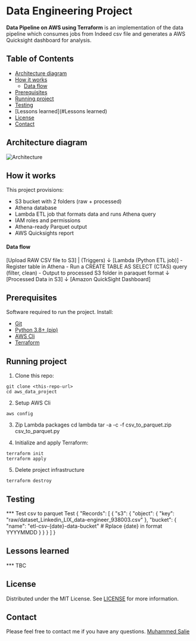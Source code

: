 # Data Engineering Project 

**Data Pipeline on AWS using Terraform** is an implementation of the data pipeline which consumes jobs from Indeed csv file and generates a AWS Quicksight dashboard for analysis.

<!-- TABLE OF CONTENTS -->
## Table of Contents

* [Architecture diagram](#architecture-diagram)
* [How it works](#how-it-works)
    * [Data flow](#data-flow)
* [Prerequisites](#prerequisites)
* [Running project](#running-project)
* [Testing](#testing)
* [Lessons learned](#Lessons learned)
* [License](#license)
* [Contact](#contact)

<!-- ARCHITECTURE DIAGRAM -->
## Architecture diagram

![Architecture](./images/architecture_diagram.png)


<!-- HOW IT WORKS -->
## How it works
This project provisions:
- S3 bucket with 2 folders (raw + processed)
- Athena database
- Lambda ETL job that formats data and runs Athena query
- IAM roles and permissions
- Athena-ready Parquet output
- AWS Quicksights report

#### Data flow
[Upload RAW CSV file to S3]
        |
   (Triggers)
        ↓
[Lambda (Python ETL job)]
    - Register table in Athena
    - Run a CREATE TABLE AS SELECT (CTAS) query (filter, clean)
    - Output to processed S3 folder in paraquet format
        ↓
[Processed Data in S3]
        ↓
[Amazon QuickSight Dashboard]

<!-- PREREQUISITES -->
## Prerequisites
Software required to run the project. Install:
- [Git](https://git-scm.com/downloads)
- [Python 3.8+ (pip)](https://www.python.org/)
- [AWS Cli](https://docs.aws.amazon.com/cli/latest/userguide/getting-started-install.html)
- [Terraform](https://developer.hashicorp.com/terraform/tutorials/aws-get-started/install-cli)

<!-- RUNNING PROJECT -->
## Running project
1. Clone this repo:
```run
git clone <this-repo-url>
cd aws_data_project
```
2. Setup AWS Cli
```run
aws config
```
3. Zip Lambda packages
cd lambda
tar -a -c -f csv_to_parquet.zip csv_to_parquet.py

4. Initialize and apply Terraform:
```run
terraform init
terraform apply
```
5. Delete project infrastructure
```run
terraform destroy
```
<!-- TESTING -->
## Testing
*** Test csv to parquet 
Test
{
  "Records": [
    {
      "s3": {
        "object": {
          "key": "raw/dataset_Linkedin_LIX_data-engineer_938003.csv"
        },
        "bucket": {
          "name": "etl-csv-{date}-data-bucket" # Rplace {date} in format YYYYMMDD
        }
      }
    }
  ]
}

<!-- LESSONS LEARNED -->
## Lessons learned
*** TBC

<!-- LICENSE -->
## License
Distributed under the MIT License. See [LICENSE](LICENSE) for more information.

<!-- CONTACT -->
## Contact
Please feel free to contact me if you have any questions.
[Muhammed Salie](https://www.linkedin.com/in/muhammed-salie/) 